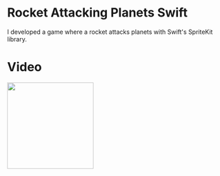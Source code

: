 # Rocket Attacking Planets Swift

I developed a game where a rocket attacks planets with Swift's SpriteKit library.

# Video

<img width=200 src="https://user-images.githubusercontent.com/73075252/192283857-37fdd378-8818-49d6-b819-9de4e85dbdae.gif">

